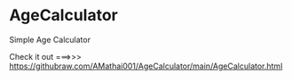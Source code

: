 # AgeCalculator
Simple Age Calculator

Check it out ===>>> https://githubraw.com/AMathai001/AgeCalculator/main/AgeCalculator.html
